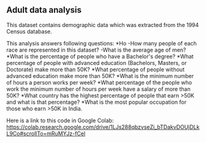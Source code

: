 ## Adult data analysis
This dataset contains demographic data which was extracted from the 1994 Census database.

This analysis answers following questions:
*Ho
-How many people of each race are represented in this dataset?
-What is the average age of men?
*What is the percentage of people who have a Bachelor's degree?
*What percentage of people with advanced education (Bachelors, Masters, or Doctorate) make more than 50K?
*What percentage of people without advanced education make more than 50K?
*What is the minimum number of hours a person works per week?
*What percentage of the people who work the minimum number of hours per week have a salary of more than 50K?
*What country has the highest percentage of people that earn >50K and what is that percentage?
*What is the most popular occupation for those who earn >50K in India.

Here is a link to this code in Google Colab: <https://colab.research.google.com/drive/1LJs288qbzvseZi_bTDakvDOUjDLkL9Co#scrollTo=mRuMYJz-fCel>
